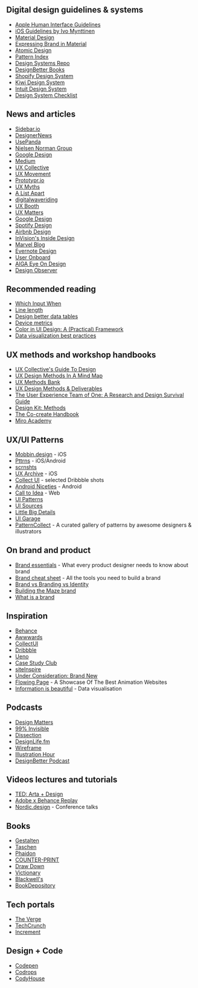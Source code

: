## Digital design guidelines & systems

- [Apple Human Interface Guidelines](https://developer.apple.com/design/human-interface-guidelines/)
- [iOS Guidelines by Ivo Mynttinen](http://iosdesign.ivomynttinen.com/)
- [Material Design](https://material.io/)
- [Expressing Brand in Material](https://design.google.com/articles/expressing-brand-in-material/)
- [Atomic Design](http://bradfrost.com/blog/post/atomic-web-design/)
- [Pattern Index](http://www.patternindex.org/)
- [Design Systems Repo](https://designsystemsrepo.com/)
- [DesignBetter Books](https://www.designbetter.co/books)
- [Shopify Design System](https://polaris.shopify.com/)
- [Kiwi Design System](https://beta.orbit.kiwi/)
- [Intuit Design System](https://contentdesign.intuit.com/)
- [Design System Checklist](https://www.designsystemchecklist.com/)



## News and articles

- [Sidebar.io](https://sidebar.io/)
- [DesignerNews](https://www.designernews.co/)
- [UsePanda](https://usepanda.com/app/#/)
- [Nielsen Norman Group](https://www.nngroup.com/articles/)
- [Google Design](https://design.google.com/)
- [Medium](https://medium.com/)
- [UX Collective](https://uxdesign.cc/)
- [UX Movement](http://uxmovement.com/)
- [Prototypr.io](https://blog.prototypr.io/)
- [UX Myths](https://uxmyths.com/)
- [A List Apart](https://alistapart.com/articles)
- [digitalwaveriding](http://digitalwaveriding.com/)
- [UX Booth](https://www.uxbooth.com/)
- [UX Matters](https://www.uxmatters.com/)
- [Google Design](https://design.google/)
- [Spotify Design](https://spotify.design/)
- [Airbnb Design](https://airbnb.design/)
- [InVision's Inside Design](https://www.invisionapp.com/inside-design/category/design/)
- [Marvel Blog](https://blog.marvelapp.com/)
- [Evernote Design](https://www.evernote.design/)
- [User Onboard](https://www.useronboard.com/)
- [AIGA Eye On Design](https://eyeondesign.aiga.org/)
- [Design Observer](https://designobserver.com/)


## Recommended reading

- [Which Input When](http://morgancarter.com.au/design-solutions/which-input-when)
- [Line length](https://baymard.com/blog/line-length-readability)
- [Design better data tables](https://medium.com/nextux/design-better-data-tables-4ecc99d23356)
- [Device metrics](https://material.io/devices/)
- [Color in UI Design: A (Practical) Framework](https://medium.com/@erikdkennedy/color-in-ui-design-a-practical-framework-e18cacd97f9e)
- [Data visualization best practices](https://uxplanet.org/data-visualization-best-practices-and-foundations-48f4a08d354e)


## UX methods and workshop handbooks
- [UX Collective's Guide To Design](https://start.uxdesign.cc/)
- [UX Design Methods In A Mind Map](https://uxplanet.org/product-design-methods-mind-map-f6511820a7d5)
- [UX Methods Bank](https://uxmastery.com/resources/techniques/)
- [UX Design Methods & Deliverables](https://uxdesign.cc/ux-design-methods-deliverables-657f54ce3c7d)
- [The User Experience Team of One: A Research and Design Survival Guide](https://rosenfeldmedia.com/books/the-user-experience-team-of-one/)
- [Design Kit: Methods](http://www.designkit.org/methods)
- [The Co-create Handbook](http://www.cocreate.training/2019/03/15/the-co-create-handbook-for-creative-professionals-is-now-online/)
- [Miro Academy](https://academy.miro.com/)


## UX/UI Patterns

- [Mobbin.design](https://mobbin.design/) - iOS
- [Pttrns](http://pttrns.com/) - iOS/Android
- [scrnshts](https://scrnshts.club/)
- [UX Archive](http://uxarchive.com/) - iOS
- [Collect UI](http://collectui.com/) - selected Dribbble shots
- [Android Niceties](http://androidniceties.tumblr.com/) - Android
- [Call to Idea](http://www.calltoidea.com/) - Web
- [UI Patterns](http://ui-patterns.com/)
- [UI Sources](https://www.uisources.com/)
- [Little Big Details](http://littlebigdetails.com/)
- [UI Garage](http://uigarage.net/)
- [PatternCollect](https://patterncollect.com/) - A curated gallery of patterns by awesome designers & illustrators


## On brand and product
- [Brand essentials](https://uxdesign.cc/what-every-product-designer-needs-to-know-about-brand-5863f92e97d7) - What every product designer needs to know about brand
- [Brand cheat sheet](https://medium.com/@elanagurney/build-a-brand-cheat-sheet-a963f8948856) - All the tools you need to build a brand
- [Brand vs Branding vs Identity](https://www.ebaqdesign.com/blog/branding-brand-identity)
- [Building the Maze brand](https://maze.co/blog/building-the-maze-brand/)
- [What is a brand](https://matthewstrom.com/writing/what-is-a-brand/)


## Inspiration

- [Behance](https://www.behance.net/)
- [Awwwards](https://www.awwwards.com/blog/)
- [CollectUI](http://collectui.com/)
- [Dribbble](https://dribbble.com/)
- [Ueno](https://ueno.design/)
- [Case Study Club](https://www.casestudy.club/)
- [siteInspire](https://www.siteinspire.com/)
- [Under Consideration: Brand New](https://www.underconsideration.com/brandnew/)
- [Flowing Page](https://www.flowing.page/) - A Showcase Of The Best Animation Websites
- [Information is beautiful](https://informationisbeautiful.net/) - Data visualisation


## Podcasts

- [Design Matters](https://www.designmattersmedia.com/designmatters)
- [99% Invisible](https://99percentinvisible.org/)
- [Dissection](http://dissection.jkdesign.com/)
- [DesignLife.fm](https://www.designlife.fm/)
- [Wireframe](https://xd.adobe.com/ideas/perspectives/wireframe-podcast/)
- [Illustration Hour](https://www.illustrationhour.com/)
- [DesignBetter Podcast](https://www.designbetter.co/podcast)


## Videos lectures and tutorials

- [TED: Arta + Design](https://ideas.ted.com/category/arts-design/)
- [Adobe x Behance Replay](https://www.behance.net/live/replays)
- [Nordic.design](https://www.youtube.com/c/Nordicdesignconf/videos) - Conference talks


## Books

- [Gestalten](https://gestalten.com/)
- [Taschen](https://www.taschen.com/)
- [Phaidon](https://www.phaidon.com/store/design/)
- [COUNTER-PRINT](https://www.counter-print.co.uk/)
- [Draw Down](https://draw-down.com/)
- [Victionary](https://victionary.com/)
- [Blackwell's](https://blackwells.co.uk/bookshop/category/_artanddesign/)
- [BookDepository](https://www.bookdepository.com/category/2/Art-Photography)


## Tech portals

- [The Verge](https://www.theverge.com/)
- [TechCrunch](https://techcrunch.com/)
- [Increment](https://increment.com/)


## Design + Code

- [Codepen](https://codepen.io/)
- [Codrops](http://tympanus.net/codrops/)
- [CodyHouse](http://codyhouse.co/)
